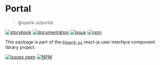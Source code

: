 # Portal
> @spark-ui/portal

[![storybook](https://img.shields.io/badge/storybook-black?logo=storybook)](https://sparkui.vercel.app/?path=/docs/components-portal--docs)
[![documentation](https://img.shields.io/badge/documentation-black?logo=googledocs)](https://sparkui-adv.vercel.app/docs/components/portal)
[![issue](https://img.shields.io/badge/report%20a%20bug-black?logo=openbugbounty&logoColor=red)](https://github.com/adevinta/spark/issues/new?&projects=4&template=bug-report.yml&assignees=&labels=Component,Component%3A%20portal)
[![npm](https://img.shields.io/npm/dt/%40spark-ui/portal?logo=npm&labelColor=black)](https://www.npmjs.com/package/@spark-ui/portal)


This package is part of the [`@spark-ui`](https://github.com/adevinta/spark) react-js user interface component library project.

[![Issues open](https://img.shields.io/github/issues-search/adevinta/spark?query=is%3Aopen%20label%3A%22Component%3A%20portal%22&logo=openbugbounty&logoColor=red&label=issues%20open&color=red)](https://github.com/adevinta/spark/issues?q=is%3Aopen+label%3Aportal)
[![NPM](https://img.shields.io/npm/l/%40spark-ui%2Fportal)](https://github.com/adevinta/spark/blob/main/packages/components/portal/LICENSE.md)
